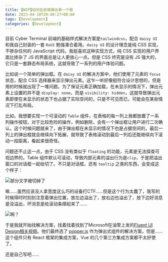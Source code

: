 ```yaml
---
title: [WIP]如何在前端弹出来一个框
date: 2023-04-10T20:49:27+08:00
tags: [Development]
categories: [Development]
---
```


目前 Cyber Terminal 前端的基础样式解决方案是`tailwindcss`，配合 `daisy UI` 和我自己封装的一套 `RxUI` 勉强凑合着用。`daisy UI` 的设计理念是纯 CSS 实现，不掺杂任何的 JavaScript 代码，我挺喜欢这种实现方式，纯 CSS 实现的用户界面比掺杂了 JS 的界面总是让人更放心一点。但是 CSS 终究是没有 JS 强大的，它只是一套静态布局系统，这就导致了一系列的用户体验问题。

比如说一个简单的弹出框。在 `daisy UI` 的解决方案中，他们使用了元素的 `focus` 状态，配合 CSS 选择器来显示弹出元素。这乍一听好像挺符合设计思想的，但是用的时候就出现了一堆问题。为了保证元素正确加载，在未显示的情况下，弹出元素上设置的并不是 `display: none`，而是 `visibility: hidden`，这就导致弹出元素即使在未显示的状态下也占据了实际空间的，只是不可见而已，可能会在某些情况下打乱布局。

比如，我想要实现一个可滚动的 `Table` 组件，在表格的每一列上我都放置了一系列操作按钮，对于比较危险的操作，例如删除，会有一个弹出框让用户进行二次确认。这个时候问题就来了，由于弹出框在未显示的情况下也是占据空间的，最后一列上的弹出框就会继续向下拓展，就导致了表格滚动到最后一列后还能继续向下滚动一段距离，看起来很奇怪。

问题还不止这一点，由于 CSS 没有类似于 `floating` 的功能，元素是无法探查可视边界的。Table 组件默认可滚动，导致内部元素的溢出行为是`clip`，于是把溢出窗口的对话框一起给切了。不只是对话框，还有 `tooltip` 之类的东西，会变成这个样子：

![部分文字被切掉了](https://files.catbox.moe/rccxzh.png)

嘛……虽然应该没人拿宽度这么巧的设备打CTF……但是这个行为太蠢了，我写的时候得时时刻刻注意着弹出位置，放左边溢出了，放右边也溢出了，放下边好消息是没溢出，坏消息是给滚动条撑起来了……

![啊？](https://files.catbox.moe/0up7lu.jpg)

于是我就开始找解决方案，找着找着找到了Microsoft在油管上发的[Fluent UI Design相关视频](https://www.youtube.com/watch?v=yhzAn4A1gbk)。他们最终选了 [popper.js](https://popper.js.org/) 作为弹出式组件的解决方案。但是……这个组件只有 React 框架的集成方案，Vue 的几个第三方集成方案都不太好使了。

还是自己写吧……
